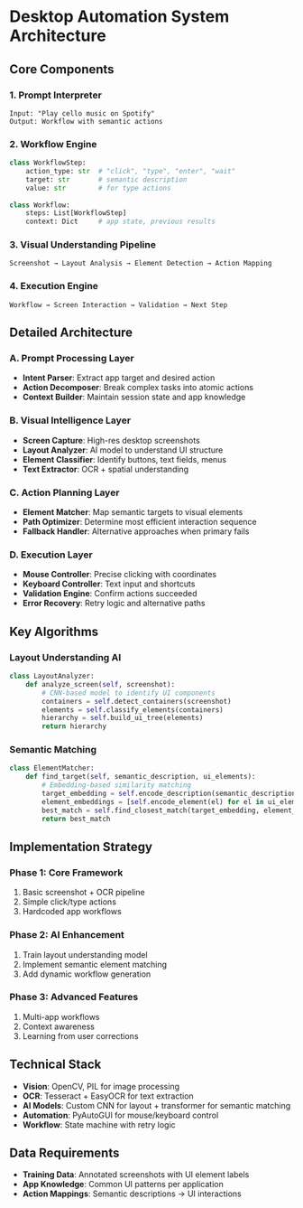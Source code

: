 # Desktop Automation System Architecture

## Core Components

### 1. Prompt Interpreter
```
Input: "Play cello music on Spotify"
Output: Workflow with semantic actions
```

### 2. Workflow Engine
```python
class WorkflowStep:
    action_type: str  # "click", "type", "enter", "wait"
    target: str       # semantic description
    value: str        # for type actions
    
class Workflow:
    steps: List[WorkflowStep]
    context: Dict     # app state, previous results
```

### 3. Visual Understanding Pipeline
```
Screenshot → Layout Analysis → Element Detection → Action Mapping
```

### 4. Execution Engine
```
Workflow → Screen Interaction → Validation → Next Step
```

## Detailed Architecture

### A. Prompt Processing Layer
- **Intent Parser**: Extract app target and desired action
- **Action Decomposer**: Break complex tasks into atomic actions
- **Context Builder**: Maintain session state and app knowledge

### B. Visual Intelligence Layer
- **Screen Capture**: High-res desktop screenshots
- **Layout Analyzer**: AI model to understand UI structure
- **Element Classifier**: Identify buttons, text fields, menus
- **Text Extractor**: OCR + spatial understanding

### C. Action Planning Layer
- **Element Matcher**: Map semantic targets to visual elements
- **Path Optimizer**: Determine most efficient interaction sequence
- **Fallback Handler**: Alternative approaches when primary fails

### D. Execution Layer
- **Mouse Controller**: Precise clicking with coordinates
- **Keyboard Controller**: Text input and shortcuts
- **Validation Engine**: Confirm actions succeeded
- **Error Recovery**: Retry logic and alternative paths

## Key Algorithms

### Layout Understanding AI
```python
class LayoutAnalyzer:
    def analyze_screen(self, screenshot):
        # CNN-based model to identify UI components
        containers = self.detect_containers(screenshot)
        elements = self.classify_elements(containers)
        hierarchy = self.build_ui_tree(elements)
        return hierarchy
```

### Semantic Matching
```python
class ElementMatcher:
    def find_target(self, semantic_description, ui_elements):
        # Embedding-based similarity matching
        target_embedding = self.encode_description(semantic_description)
        element_embeddings = [self.encode_element(el) for el in ui_elements]
        best_match = self.find_closest_match(target_embedding, element_embeddings)
        return best_match
```

## Implementation Strategy

### Phase 1: Core Framework
1. Basic screenshot + OCR pipeline
2. Simple click/type actions
3. Hardcoded app workflows

### Phase 2: AI Enhancement
1. Train layout understanding model
2. Implement semantic element matching
3. Add dynamic workflow generation

### Phase 3: Advanced Features
1. Multi-app workflows
2. Context awareness
3. Learning from user corrections

## Technical Stack

- **Vision**: OpenCV, PIL for image processing
- **OCR**: Tesseract + EasyOCR for text extraction
- **AI Models**: Custom CNN for layout + transformer for semantic matching
- **Automation**: PyAutoGUI for mouse/keyboard control
- **Workflow**: State machine with retry logic

## Data Requirements

- **Training Data**: Annotated screenshots with UI element labels
- **App Knowledge**: Common UI patterns per application
- **Action Mappings**: Semantic descriptions → UI interactions